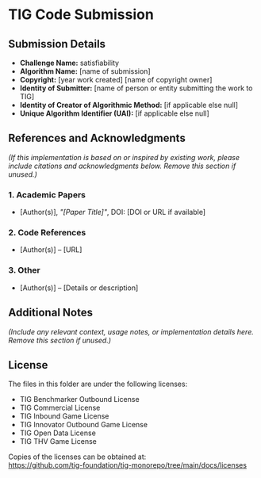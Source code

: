 # TIG Code Submission

## Submission Details

* **Challenge Name:** satisfiability
* **Algorithm Name:** [name of submission]
* **Copyright:** [year work created] [name of copyright owner]  
* **Identity of Submitter:** [name of person or entity submitting the work to TIG] 
* **Identity of Creator of Algorithmic Method:** [if applicable else null]
* **Unique Algorithm Identifier (UAI):** [if applicable else null]


## References and Acknowledgments  
*(If this implementation is based on or inspired by existing work, please include citations and acknowledgments below. Remove this section if unused.)*

### 1. Academic Papers
- [Author(s)], *"[Paper Title]"*, DOI: [DOI or URL if available]

### 2. Code References
- [Author(s)] – [URL]

### 3. Other
- [Author(s)] – [Details or description]


## Additional Notes
*(Include any relevant context, usage notes, or implementation details here. Remove this section if unused.)*


## License

The files in this folder are under the following licenses:
* TIG Benchmarker Outbound License
* TIG Commercial License
* TIG Inbound Game License
* TIG Innovator Outbound Game License
* TIG Open Data License
* TIG THV Game License

Copies of the licenses can be obtained at:  
https://github.com/tig-foundation/tig-monorepo/tree/main/docs/licenses  
